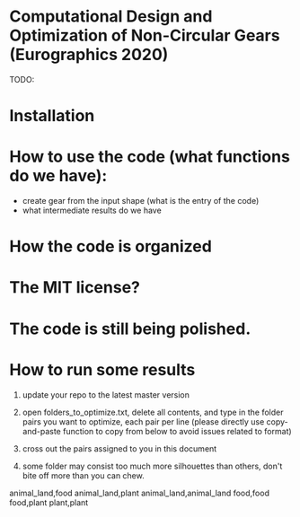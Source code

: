 # Computational Design and Optimization of Non-Circular Gears (Eurographics 2020)

TODO:
# Installation
# How to use the code (what functions do we have):
- create gear from the input shape (what is the entry of the code)
- what intermediate results do we have
# How the code is organized
# The MIT license?

# The code is still being polished.


# How to run some results

1. update your repo to the latest master version

2. open folders_to_optimize.txt, delete all contents, and type in the folder pairs you want to optimize, each pair per line
(please directly use copy-and-paste function to copy from below to avoid issues related to format)

3. cross out the pairs assigned to you in this document

4. some folder may consist too much more silhouettes than others, don't bite off more than you can chew.


animal_land,food
animal_land,plant
animal_land,animal_land
food,food
food,plant
plant,plant